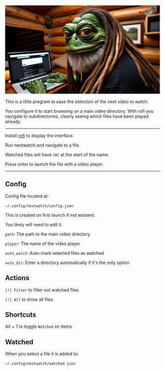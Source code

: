 ![](image.jpg)

This is a little program to ease the selection of the next video to watch.

You configure it to start browsing on a main video directory. With rofi you navigate to subdirectories, clearly seeing which files have been played already.

---

Install [rofi](https://github.com/davatorium/rofi) to display the interface.

Run nextwatch and navigate to a file.

Watched files will have `[W]` at the start of the name.

Press enter to launch the file with a video player.

---

## Config

Config file located at:

`~/.config/nextwatch/config.json`

This is created on first launch if not existent.

You likely will need to edit it.

`path`: The path to the main video directory

`player`: The name of the video player

`auto_watch`: Auto-mark selected files as watched

`auto_dir`: Enter a directory automatically if it's the only option

## Actions

`[!] Filter` to filter out watched files

`[!] All` to show all files

## Shortcuts

Alt + 1 to toggle `Watched` on items.

## Watched

When you select a file it is added to:

`~/.config/nextwatch/watched.json`